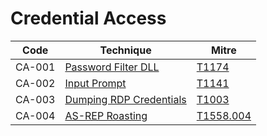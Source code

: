 # Credential Access

|Code     |Technique               |Mitre     |
|---------|------------------------|----------|
|CA-001   |[Password Filter DLL](https://pentestlab.blog/2020/02/10/credential-access-password-filter-dll/)|[T1174](https://attack.mitre.org/techniques/T1174/)|
|CA-002   |[Input Prompt](https://pentestlab.blog/2020/03/02/phishing-windows-credentials/)|[T1141](https://attack.mitre.org/techniques/T1141/)|
|CA-003   |[Dumping RDP Credentials](https://pentestlab.blog/2021/05/24/dumping-rdp-credentials/)|[T1003](https://attack.mitre.org/techniques/T1003/)|
|CA-004   |[AS-REP Roasting](https://pentestlab.blog)|[T1558.004](https://attack.mitre.org/techniques/T1558/004/)|
